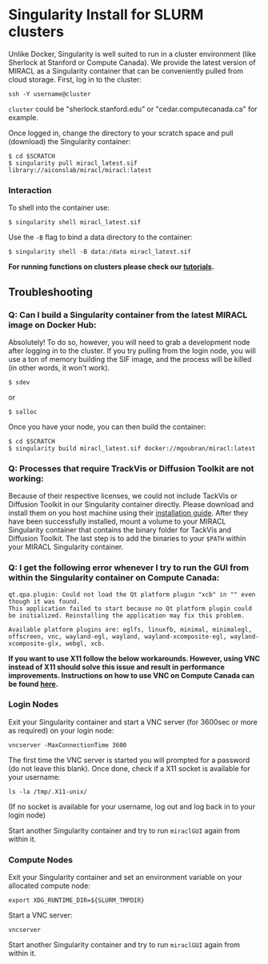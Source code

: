 # Singularity Install for SLURM clusters 

Unlike Docker, Singularity is well suited to run in a cluster environment (like Sherlock at Stanford or Compute Canada). We provide the latest version of MIRACL as a Singularity container that can be conveniently pulled from cloud storage. First, log in to the cluster:

    ssh -Y username@cluster

`cluster` could be "sherlock.stanford.edu" or "cedar.computecanada.ca" for example.

Once logged in, change the directory to your scratch space and pull (download) the Singularity container:

    $ cd $SCRATCH
    $ singularity pull miracl_latest.sif library://aiconslab/miracl/miracl:latest

### Interaction

To shell into the container use:

    $ singularity shell miracl_latest.sif

Use the `-B` flag to bind a data directory to the container:

    $ singularity shell -B data:/data miracl_latest.sif

**For running functions on clusters please check our [tutorials](tutorials.md).**

## Troubleshooting

### Q: Can I build a Singularity container from the latest MIRACL image on Docker Hub:

Absolutely! To do so, however, you will need to grab a development node after logging in to the cluster. If you try pulling from the login node, you will use a ton of memory building the SIF image,
and the process will be killed (in other words, it won't work).

    $ sdev

or 
   
    $ salloc

Once you have your node, you can then build the container:

    $ cd $SCRATCH
    $ singularity build miracl_latest.sif docker://mgoubran/miracl:latest

### Q: Processes that require TrackVis or Diffusion Toolkit are not working:

Because of their respective licenses, we could not include TackVis or Diffusion Toolkit in our Singularity container directly.
Please download and install them on you host machine using their [installation guide](http://trackvis.org/docs/?subsect=installation).
After they have been successfully installed, mount a volume to your MIRACL Singularity container that contains the binary folder for TackVis and Diffusion Toolkit.
The last step is to add the binaries to your `$PATH` within your MIRACL Singularity container.

### Q: I get the following error whenever I try to run the GUI from within the Singularity container on Compute Canada:

```
qt.qpa.plugin: Could not load the Qt platform plugin "xcb" in "" even though it was found.
This application failed to start because no Qt platform plugin could be initialized. Reinstalling the application may fix this problem.

Available platform plugins are: eglfs, linuxfb, minimal, minimalegl, offscreen, vnc, wayland-egl, wayland, wayland-xcomposite-egl, wayland-xcomposite-glx, webgl, xcb.
```

**If you want to use X11 follow the below workarounds. However, using VNC instead of X11 should solve this issue and result in performance improvements. Instructions on how to use VNC on Compute Canada can be found [here](https://docs.alliancecan.ca/wiki/VNC).**

### Login Nodes

Exit your Singularity container and start a VNC server (for 3600sec or more as required) on your login node:

```
vncserver -MaxConnectionTime 3600
```

The first time the VNC server is started you will prompted for a password (do not leave this blank). Once done, check if a X11 socket is available for your username:

```
ls -la /tmp/.X11-unix/
```

(If no socket is available for your username, log out and log back in to your login node)

Start another Singularity container and try to run `miraclGUI` again from within it.

### Compute Nodes

Exit your Singularity container and set an environment variable on your allocated compute node:

```
export XDG_RUNTIME_DIR=${SLURM_TMPDIR}
```

Start a VNC server:

```
vncserver
```

Start another Singularity container and try to run `miraclGUI` again from within it.

